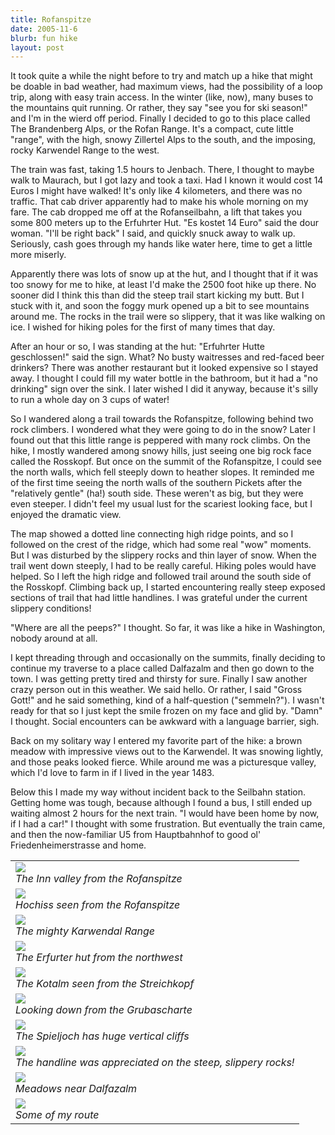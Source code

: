 ```yaml
--- 
title: Rofanspitze 
date: 2005-11-6 
blurb: fun hike
layout: post 
--- 
```


It took quite a
while the night before to try and match up a hike that might be doable in bad
weather, had maximum views, had the possibility of a loop trip, along with easy
train access. In the winter (like, now), many buses to the mountains quit
running. Or rather, they say "see you for ski season!" and I'm in the wierd off
period. Finally I decided to go to this place called The Brandenberg Alps, or
the Rofan Range. It's a compact, cute little "range", with the high, snowy
Zillertel Alps to the south, and the imposing, rocky Karwendel Range to the
west.


The train was fast, taking 1.5 hours to Jenbach. There, I thought to maybe walk
to Maurach, but I got lazy and took a taxi. Had I known it would cost 14 Euros I
might have walked! It's only like 4 kilometers, and there was no traffic. That
cab driver apparently had to make his whole morning on my fare. The cab dropped
me off at the Rofanseilbahn, a lift that takes you some 800 meters up to the
Erfuhrter Hut. "Es kostet 14 Euro" said the dour woman. "I'll be right back" I
said, and quickly snuck away to walk up. Seriously, cash goes through my hands
like water here, time to get a little more miserly.


Apparently there was lots of snow up at the hut, and I thought that if it was
too snowy for me to hike, at least I'd make the 2500 foot hike up there. No
sooner did I think this than did the steep trail start kicking my butt. But I
stuck with it, and soon the foggy murk opened up a bit to see mountains around
me. The rocks in the trail were so slippery, that it was like walking on ice. I
wished for hiking poles for the first of many times that day.


After an hour or so, I was standing at the hut: "Erfuhrter Hutte geschlossen!"
said the sign. What? No busty waitresses and red-faced beer drinkers? There was
another restaurant but it looked expensive so I stayed away. I thought I could
fill my water bottle in the bathroom, but it had a "no drinking" sign over the
sink. I later wished I did it anyway, because it's silly to run a whole day on 3
cups of water!


So I wandered along a trail towards the Rofanspitze, following behind two rock
climbers. I wondered what they were going to do in the snow? Later I found out
that this little range is peppered with many rock climbs. On the hike, I mostly
wandered among snowy hills, just seeing one big rock face called the
Rosskopf. But once on the summit of the Rofanspitze, I could see the north
walls, which fell steeply down to heather slopes. It reminded me of the first
time seeing the north walls of the southern Pickets after the "relatively
gentle" (ha!) south side. These weren't as big, but they were even steeper. I
didn't feel my usual lust for the scariest looking face, but I enjoyed the
dramatic view.


The map showed a dotted line connecting high ridge points, and so I followed on
the crest of the ridge, which had some real "wow" moments. But I was disturbed
by the slippery rocks and thin layer of snow. When the trail went down steeply,
I had to be really careful. Hiking poles would have helped. So I left the high
ridge and followed trail around the south side of the Rosskopf. Climbing back
up, I started encountering really steep exposed sections of trail that had
little handlines. I was grateful under the current slippery conditions!


"Where are all the peeps?" I thought. So far, it was like a hike in Washington, nobody around at all.


I kept threading through and occasionally on the summits, finally deciding to
continue my traverse to a place called Dalfazalm and then go down to the town. I
was getting pretty tired and thirsty for sure. Finally I saw another crazy
person out in this weather. We said hello. Or rather, I said "Gross Gott!" and
he said something, kind of a half-question ("semmeln?"). I wasn't ready for that
so I just kept the smile frozen on my face and glid by. "Damn" I thought. Social
encounters can be awkward with a language barrier, sigh.


Back on my solitary way I entered my favorite part of the hike: a brown meadow
with impressive views out to the Karwendel. It was snowing lightly, and those
peaks looked fierce. While around me was a picturesque valley, which I'd love to
farm in if I lived in the year 1483.


Below this I made my way without incident back to the Seilbahn station. Getting
home was tough, because although I found a bus, I still ended up waiting almost
2 hours for the next train. "I would have been home by now, if I had a car!" I
thought with some frustration. But eventually the train came, and then the
now-familiar U5 from Hauptbahnhof to good ol' Friedenheimerstrasse and home.



<table>
<tr><td>
<a href="images/articles/trips/2005/innvalley.jpg"><img src="images/articles/trips/2005/innvalley.jpg"></a><br>
<i>The Inn valley from the Rofanspitze</i>
</td></tr>
<tr><td>
<a href="images/articles/trips/2005/hochiss.jpg"><img src="images/articles/trips/2005/hochiss.jpg"></a><br>
<i>Hochiss seen from the Rofanspitze</i>
</td></tr>
<tr><td>
<a href="images/articles/trips/2005/karwendal.jpg"><img src="images/articles/trips/2005/karwendal.jpg"></a><br>
<i>The mighty Karwendal Range</i>
</td></tr>
<tr><td>
<a href="images/articles/trips/2005/erfurterhut.jpg"><img src="images/articles/trips/2005/erfurterhut.jpg"></a><br>
<i>The Erfurter hut from the northwest</i>
</td></tr>
<tr><td>
<a href="images/articles/trips/2005/kotalm.jpg"><img src="images/articles/trips/2005/kotalm.jpg"></a><br>
<i>The Kotalm seen from the Streichkopf</i>
</td></tr>
<tr><td>
<a href="images/articles/trips/2005/schermstein.jpg"><img src="images/articles/trips/2005/schermstein.jpg"></a><br>
<i>Looking down from the Grubascharte</i>
</td></tr>
<tr><td>
<a href="images/articles/trips/2005/spieljoch.jpg"><img src="images/articles/trips/2005/spieljoch.jpg"></a><br>
<i>The Spieljoch has huge vertical cliffs</i>
</td></tr>
<tr><td>
<a href="images/articles/trips/2005/steephike.jpg"><img src="images/articles/trips/2005/steephike.jpg"></a><br>
<i>The handline was appreciated on the steep, slippery rocks!</i>
</td></tr>
<tr><td>
<a href="images/articles/trips/2005/branntenberg.jpg"><img src="images/articles/trips/2005/branntenberg.jpg"></a><br>
<i>Meadows near Dalfazalm</i>
</td></tr>
<tr><td>
<a href="images/articles/trips/2005/routepic.jpg"><img src="images/articles/trips/2005/routepic.jpg"></a><br>
<i>Some of my route</i>
</td></tr>
</table>
